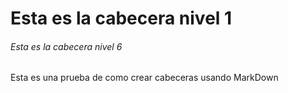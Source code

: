 # Esta es la cabecera nivel 1
###### Esta es la cabecera nivel 6
Esta es una prueba de como crear cabeceras usando MarkDown
